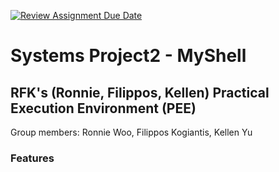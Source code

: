 [![Review Assignment Due Date](https://classroom.github.com/assets/deadline-readme-button-22041afd0340ce965d47ae6ef1cefeee28c7c493a6346c4f15d667ab976d596c.svg)](https://classroom.github.com/a/Tfg6waJb)
# Systems Project2 - MyShell

## RFK's (Ronnie, Filippos, Kellen) Practical Execution Environment (PEE)
Group members: Ronnie Woo, Filippos Kogiantis, Kellen Yu

### Features

